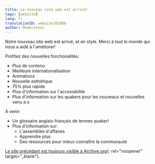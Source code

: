 ```yaml
---
title: Le nouveau site web est arrivé!
tags: [website]
lang: fr
translationID: website202006
author: Modérateur
---
```

Notre nouveau site web est arrivé, et en style. Merci à tout le monde qui nous a aidé à l'améliorer!

Profitez des nouvelles fonctionalités:
* Plus de contenu
* Meilleure internationalisation
* Animations
* Nouvelle esthétique
* 75% plus rapide
* Plus d'information sur l'accessibilité
* Plus d'information sur les quakers pour les nouveaux et nouvelles venu.e.s

À venir:
* Un glossaire anglais-français de termes quaker!
* Plus d'information sur:
  * L'assemblée d'affaires
  * Apprendre plus
  * Des ressources pour mieux connaître la communauté

[Le site précédant est toujours visible à Archive.org](https://web.archive.org/web/20190301022329/https://montreal.quaker.ca/fr/accueil/){: rel="noopener" target="_blank"}.
